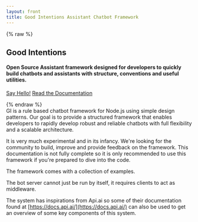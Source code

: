 ```yaml
---
layout: front
title: Good Intentions Assistant Chatbot Framework
---
```


{% raw %}
<div class="bar bar-light bar-hero">
  <div class="wrapper">
  <h2>Good Intentions</h2>
  <h4>Open Source Assistant framework designed for developers to quickly build chatbots and assistants with structure, conventions and useful utilities.</h4>

  <a href="javascript: Site.converse_send('hello');" class="button button-ghost">Say Hello!</a>
  <a href="/docs" class="button button-primary">Read the Documentation</a>
  </div>
</div>
{% endraw %}


<div class="wrapper">
GI is a rule based chatbot framework for Node.js using simple design patterns. Our goal is to provide a structured framework that enables developers to rapidly develop robust and reliable chatbots with full flexibility and a scalable architecture.

It is very much experimental and in its infancy. We're looking for the community to build, improve and provide feedback on the framework. This documentation is not fully complete so it is only recommended to use this framework if you're prepared to dive into the code.

The framework comes with a collection of examples.

The bot server cannot just be run by itself, it requires clients to act as middleware.

The system has inspirations from Api.ai so some of their documentation found at [https://docs.api.ai/](https://docs.api.ai/) can also be used to get an overview of some key components of this system.
</div>